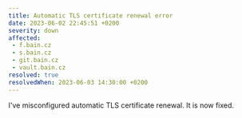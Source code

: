 ```yaml
---
title: Automatic TLS certificate renewal error
date: 2023-06-02 22:45:51 +0200
severity: down
affected:
 - f.bain.cz
 - s.bain.cz
 - git.bain.cz
 - vault.bain.cz
resolved: true
resolvedWhen: 2023-06-03 14:30:00 +0200
---
```

I've misconfigured automatic TLS certificate renewal. It is now fixed.
